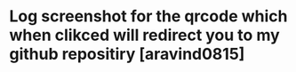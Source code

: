 # Log screenshot for the qrcode which when clikced will redirect you to my github repositiry [aravind0815]